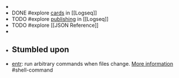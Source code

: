 -
- DONE #explore [cards](https://docs.logseq.com/#/page/flashcards) in [[Logseq]]
- TODO #explore [publishing](https://docs.logseq.com/#/page/publishing) in [[Logseq]]
- TODO #explore [[JSON Reference]]
-
- ## Stumbled upon
- [entr](https://command-not-found.com/entr): run arbitrary commands when files change. [More information](https://manned.org/entr) #shell-command